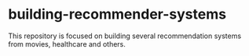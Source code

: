 # building-recommender-systems
This repository is focused on building several recommendation systems from movies, healthcare and others.
